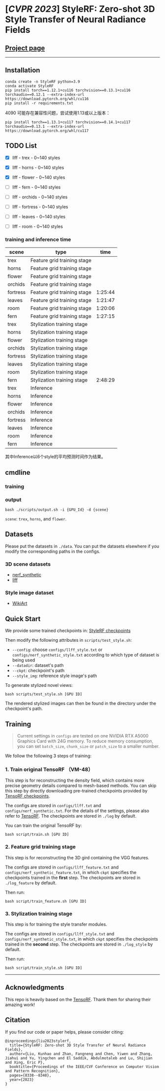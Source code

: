 # [*CVPR 2023*] StyleRF: Zero-shot 3D Style Transfer of Neural Radiance Fields
## [Project page](https://kunhao-liu.github.io/StyleRF/)

---
## Installation

```commandline
conda create -n StyleRF python=3.9
conda activate StyleRF
pip install torch==1.12.1+cu116 torchvision==0.13.1+cu116 torchaudio==0.12.1 --extra-index-url https://download.pytorch.org/whl/cu116
pip install -r requirements.txt
```

4090 可能存在兼容性问题，尝试使用1.13或以上版本：
```commandline
pip install torch==1.13.1+cu117 torchvision==0.14.1+cu117 torchaudio==0.13.1 --extra-index-url https://download.pytorch.org/whl/cu117
```

## TODO List

- [x] llff - trex - 0~140 styles
- [x] llff - horns - 0~140 styles
- [x] llff - flower - 0~140 styles
- [ ] llff - fern - 0~140 styles
- [ ] llff - orchids - 0~140 styles
- [ ] llff - fortress - 0~140 styles
- [ ] llff - leaves - 0~140 styles
- [ ] llff - room - 0~140 styles


### training and inference time
| scene    | type                        | time    |
|----------|-----------------------------|---------|
| trex     | Feature grid training stage |         |
| horns    | Feature grid training stage |         |
| flower   | Feature grid training stage |         |
| orchids  | Feature grid training stage |         |
| fortress | Feature grid training stage | 1:25:44 |
| leaves   | Feature grid training stage | 1:21:47 |
| room     | Feature grid training stage | 1:20:06 |
| fern     | Feature grid training stage | 1:27:15 |
| trex     | Stylization training stage  |         |
| horns    | Stylization training stage  |         |
| flower   | Stylization training stage  |         |
| orchids  | Stylization training stage  |         |
| fortress | Stylization training stage  |         |
| leaves   | Stylization training stage  |         |
| room     | Stylization training stage  |         |
| fern     | Stylization training stage  | 2:48:29 |
| trex     | Inference                   |         |
| horns    | Inference                   |         |
| flower   | Inference                   |         |
| orchids  | Inference                   |         |
| fortress | Inference                   |         |
| leaves   | Inference                   |         |
| room     | Inference                   |         |
| fern     | Inference                   |         |

其中Inference以6个style的平均预测时间作为结果。


## cmdline

### training


### output
```commandline
bash ./scripts/output.sh -i {GPU_Id} -d {scene}
```

`scene`: `trex`, `horns`, and `flower`.

## Datasets
Please put the datasets in `./data`. You can put the datasets elsewhere if you modify the corresponding paths in the configs.

### 3D scene datasets
* [nerf_synthetic](https://drive.google.com/drive/folders/128yBriW1IG_3NJ5Rp7APSTZsJqdJdfc1) 
* [llff](https://drive.google.com/drive/folders/128yBriW1IG_3NJ5Rp7APSTZsJqdJdfc1)
### Style image dataset
* [WikiArt](https://www.kaggle.com/datasets/ipythonx/wikiart-gangogh-creating-art-gan)

## Quick Start
We provide some trained checkpoints in: [StyleRF checkpoints](https://drive.google.com/drive/folders/1nF9-6lTIhktG5JjNvnmdYOo1LTvtK7Dw?usp=share_link)

Then modify the following attributes in `scripts/test_style.sh`:
* `--config`: choose `configs/llff_style.txt` or `configs/nerf_synthetic_style.txt` according to which type of dataset is being used
* `--datadir`: dataset's path
* `--ckpt`: checkpoint's path
* `--style_img`: reference style image's path


To generate stylized novel views:
```
bash scripts/test_style.sh [GPU ID]
```
The rendered stylized images can then be found in the directory under the checkpoint's path.

## Training
> Current settings in `configs` are tested on one NVIDIA RTX A5000 Graphics Card with 24G memory. To reduce memory consumption, you can set `batch_size`, `chunk_size` or `patch_size` to a smaller number.

We follow the following 3 steps of training:
### 1. Train original TensoRF （VM-48）
This step is for reconstructing the density field, which contains more precise geometry details compared to mesh-based methods. You can skip this step by directly downloading pre-trained checkpoints provided by [TensoRF checkpoints](https://1drv.ms/u/s!Ard0t_p4QWIMgQ2qSEAs7MUk8hVw?e=dc6hBm).

The configs are stored in `configs/llff.txt` and `configs/nerf_synthetic.txt`. For the details of the settings, please also refer to [TensoRF](https://github.com/apchenstu/TensoRF). The checkpoints are stored in `./log` by default.

You can train the original TensoRF by:
```
bash script/train.sh [GPU ID]
```

### 2. Feature grid training stage
This step is for reconstructing the 3D gird containing the VGG features.

The configs are stored in `configs/llff_feature.txt` and `configs/nerf_synthetic_feature.txt`, in which `ckpt` specifies the checkpoints trained in the **first** step. The checkpoints are stored in `./log_feature` by default.

Then run:
```
bash script/train_feature.sh [GPU ID]
```


### 3. Stylization training stage 
This step is for training the style transfer modules.

The configs are stored in `configs/llff_style.txt` and `configs/nerf_synthetic_style.txt`, in which `ckpt` specifies the checkpoints trained in the **second** step. The checkpoints are stored in `./log_style` by default.

Then run:
```
bash script/train_style.sh [GPU ID]
```

---
## Acknowledgments
This repo is heavily based on the [TensoRF](https://github.com/apchenstu/TensoRF). Thank them for sharing their amazing work!

## Citation
If you find our code or paper helps, please consider citing:
```
@inproceedings{liu2023stylerf,
  title={StyleRF: Zero-shot 3D Style Transfer of Neural Radiance Fields},
  author={Liu, Kunhao and Zhan, Fangneng and Chen, Yiwen and Zhang, Jiahui and Yu, Yingchen and El Saddik, Abdulmotaleb and Lu, Shijian and Xing, Eric P},
  booktitle={Proceedings of the IEEE/CVF Conference on Computer Vision and Pattern Recognition},
  pages={8338--8348},
  year={2023}
}
```

